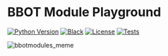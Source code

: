 # BBOT Module Playground

[![Python Version](https://img.shields.io/badge/python-3.9+-FF8400)](https://www.python.org) [![Black](https://img.shields.io/badge/code%20style-black-000000.svg)](https://github.com/psf/black) [![License](https://img.shields.io/badge/license-GPLv3-FF8400.svg)](https://github.com/blacklanternsecurity/bbot-module-playground/blob/dev/LICENSE) [![Tests](https://github.com/blacklanternsecurity/bbot-module-playground/workflows/tests/badge.svg)](https://github.com/blacklanternsecurity/bbot/actions?query=workflow%3A"tests")

![bbotmodules_meme](https://user-images.githubusercontent.com/20261699/185721593-60d428ab-f3e0-40ed-b89e-eb6f3db11dcc.jpg)
